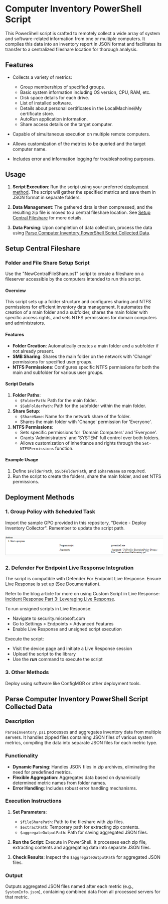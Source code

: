 # Computer Inventory PowerShell Script

This PowerShell script is crafted to remotely collect a wide array of system and software-related information from one or multiple computers. It compiles this data into an inventory report in JSON format and facilitates its transfer to a centralized fileshare location for thorough analysis.

## Features

- Collects a variety of metrics:
  - Group memberships of specified groups.
  - Basic system information including OS version, CPU, RAM, etc.
  - Disk space details for each drive.
  - List of installed software.
  - Details about personal certificates in the LocalMachine\My certificate store.
  - AutoRun application information.
  - Share access details on the target computer.

- Capable of simultaneous execution on multiple remote computers.

- Allows customization of the metrics to be queried and the target computer name.

- Includes error and information logging for troubleshooting purposes.

## Usage

1. **Script Execution**:
   Run the script using your preferred [deployment method](#deployment-methods). The script will gather the specified metrics and save them in JSON format in separate folders.

2. **Data Management**:
   The gathered data is then compressed, and the resulting zip file is moved to a central fileshare location. See [Setup Central Fileshare](#setup-central-fileshare) for more details.

3. **Data Parsing**:
   Upon completion of data collection, process the data using [Parse Computer Inventory PowerShell Script Collected Data](#parse-computer-inventory-powershell-script-collected-data).

## Setup Central Fileshare

### Folder and File Share Setup Script

Use the "NewCentralFileShare.ps1" script to create a fileshare on a fileserver accessible by the computers intended to run this script.

#### Overview

This script sets up a folder structure and configures sharing and NTFS permissions for efficient inventory data management. It automates the creation of a main folder and a subfolder, shares the main folder with specific access rights, and sets NTFS permissions for domain computers and administrators.

#### Features

- **Folder Creation**: Automatically creates a main folder and a subfolder if not already present.
- **SMB Sharing**: Shares the main folder on the network with 'Change' permissions for specified user groups.
- **NTFS Permissions**: Configures specific NTFS permissions for both the main and subfolder for various user groups.

#### Script Details

1. **Folder Paths**:
   - `$FolderPath`: Path for the main folder.
   - `$SubFolderPath`: Path for the subfolder within the main folder.
2. **Share Setup**:
   - `$ShareName`: Name for the network share of the folder.
   - Shares the main folder with 'Change' permission for 'Everyone'.
3. **NTFS Permissions**:
   - Sets specific permissions for 'Domain Computers' and 'Everyone'.
   - Grants 'Administrators' and 'SYSTEM' full control over both folders.
   - Allows customization of inheritance and rights through the `Set-NTFSPermissions` function.

#### Example Usage

1. Define `$FolderPath`, `$SubFolderPath`, and `$ShareName` as required.
2. Run the script to create the folders, share the main folder, and set NTFS permissions.

## Deployment Methods

### 1. Group Policy with Scheduled Task

Import the sample GPO provided in this repository, "Device - Deploy Inventory Collector". Remember to update the script path.

![Alt text](image.png)

### 2. Defender For Endpoint Live Response Integration

The script is compatible with Defender For Endpoint Live Response. Ensure Live Response is set up (See Documentation). 

Refer to the blog article for more on using Custom Script in Live Response: [Incident Response Part 3: Leveraging Live Response](https://kqlquery.com/posts/leveraging-live-response/).

To run unsigned scripts in Live Response:

- Navigate to security.microsoft.com
- Go to Settings > Endpoints > Advanced Features
- Enable Live Response and unsigned script execution

Execute the script:

- Visit the device page and initiate a Live Response session
- Upload the script to the library
- Use the ***run*** command to execute the script

### 3. Other Methods

Deploy using software like ConfigMGR or other deployment tools.

## Parse Computer Inventory PowerShell Script Collected Data

### Description

`ParseInventory.ps1` processes and aggregates inventory data from multiple servers. It handles zipped files containing JSON files of various system metrics, compiling the data into separate JSON files for each metric type.

### Functionality

- **Dynamic Parsing**: Handles JSON files in zip archives, eliminating the need for predefined metrics.
- **Flexible Aggregation**: Aggregates data based on dynamically determined metric names from folder names.
- **Error Handling**: Includes robust error handling mechanisms.

### Execution Instructions

1. **Set Parameters**:
    - `$fileSharePath`: Path to the fileshare with zip files.
    - `$extractPath`: Temporary path for extracting zip contents.
    - `$aggregateOutputPath`: Path for saving aggregated JSON files.

2. **Run the Script**:
   Execute in PowerShell. It processes each zip file, extracting contents and aggregating data into separate JSON files.

3. **Check Results**:
   Inspect the `$aggregateOutputPath` for aggregated JSON files.

### Output

Outputs aggregated JSON files named after each metric (e.g., `SystemInfo.json`), containing combined data from all processed servers for that metric.
